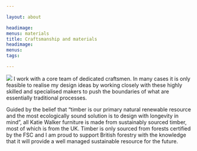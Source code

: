 ```yaml
---

layout: about

headimage:
menus: materials
title: Craftsmanship and materials
headimage: 
menus: 
tags:

---
```


<img class="right top actual_size" src="http://images.quru.com/image?src=kwf/Tree.JPG&angle=180&width=200" srcset="http://images.quru.com/image?src=kwf/Tree.JPG&angle=180 360w, http://images.quru.com/image?src=kwf/Tree.JPG&angle=180&width=300 800w,  http://images.quru.com/image?src=kwf/Tree.JPG&angle=180&width=400 2x"> I work with a core team of dedicated craftsmen. In many cases it is only feasible to realise my design ideas by working closely with these highly skilled and specialised makers to push the boundaries of what are essentially traditional processes.


Guided by the belief that “timber is our primary natural renewable resource and the most ecologically sound solution is to design with longevity in mind”, all Katie Walker furniture is made from sustainably sourced timber, most of which is from the UK. Timber is only sourced from forests certified by the FSC and I am proud to support British forestry with the knowledge that it will provide a well managed sustainable resource for the future.

